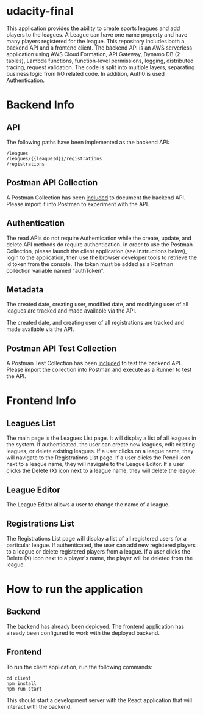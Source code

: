 # udacity-final

This application provides the ability to create sports leagues and add players to the leagues.  A League can have one name property and have many players registered for the league.  This repository includes both a backend API and a frontend client.  The backend API is an AWS serverless application using AWS Cloud Formation, API Gateway, Dynamo DB (2 tables), Lambda functions, function-level permissions, logging, distributed tracing, request validation.  The code is split into multiple layers, separating business logic from I/O related code.  In addition, Auth0 is used Authentication.  

# Backend Info

## API

The following paths have been implemented as the backend API:

```
/leagues
/leagues/{{leagueId}}/registrations
/registrations
```

## Postman API Collection

A Postman Collection has been [included](https://github.com/herniated/udacity-final/blob/master/backend/udacity-sls-final-api.postman_collection.json) to document the backend API.  Please import it into Postman to experiment with the API.

## Authentication

The read APIs do not require Authentication while the create, update, and delete API methods do require authentication.  In order to use the Postman Collection, please launch the client application (see instructions below), login to the application, then use the browser developer tools to retrieve the id token from the console.  The token must be added as a Postman collection variable named "authToken".

## Metadata

The created date, creating user, modified date, and modifying user of all leagues are tracked and made available via the API.

The created date, and creating user of all registrations are tracked and made available via the API.

## Postman API Test Collection

A Postman Test Collection has been [included](https://github.com/herniated/udacity-final/blob/master/backend/udacity-sls-final-api-tests.postman_collection.json) to test the backend API.  Please import the collection into Postman and execute as a Runner to test the API.

# Frontend Info

## Leagues List

The main page is the Leagues List page.  It will display a list of all leagues in the system.  If authenticated, the user can create new leagues, edit existing leagues, or delete existing leagues.  If a user clicks on a league name, they will navigate to the Registrations List page.  If a user clicks the Pencil icon next to a league name, they will navigate to the League Editor.  If a user clicks the Delete (X) icon next to a league name, they will delete the league.

## League Editor

The League Editor allows a user to change the name of a league.

## Registrations List

The Registrations List page will display a list of all registered users for a particular league.  If authenticated, the user can add new registered players to a league or delete registered players from a league.  If a user clicks the Delete (X) icon next to a player's name, the player will be deleted from the league.

# How to run the application

## Backend

The backend has already been deployed.  The frontend application has already been configured to work with the deployed backend.

## Frontend

To run the client application, run the following commands:

```
cd client
npm install
npm run start
```

This should start a development server with the React application that will interact with the backend.
